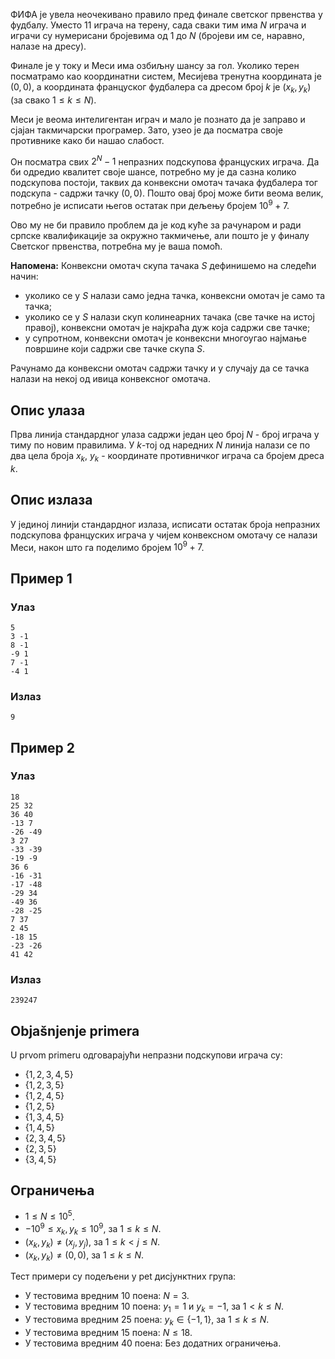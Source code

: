ФИФА је увела неочекивано правило пред финале светског првенства у фудбалу. Уместо $11$ играча на терену, сада сваки тим има $N$ играча и играчи су нумерисани бројевима од $1$ до $N$ (бројеви им се, наравно, налазе на дресу).

Финале је у току и Меси има озбиљну шансу за гол. Уколико терен посматрамо као координатни систем, Месијева тренутна координата је $(0, 0)$, а координата француског фудбалера са дресом број $k$ је $(x_k, y_k)$ (за свако $1 \leq k \leq N)$.

Меси је веома интелигентан играч и мало је познато да је заправо и сјајан такмичарски програмер. Зато, узео је да посматра своје противнике како би нашао слабост.

Он посматра свих $2^N - 1$ непразних подскупова француских играча. Да би одредио квалитет своје шансе, потребно му је да сазна колико подскупова постоји, таквих да конвексни омотач тачака фудбалера тог подскупа - садржи тачку $(0,0)$. Пошто овај број може бити веома велик, потребно је исписати његов остатак при дељењу бројем $10^9+7$.

Ово му не би правило проблем да је код куће за рачунаром и ради српске квалификације за окружно такмичење, али пошто је у финалу Светског првенства, потребна му је ваша помоћ.

**Напомена:** Конвексни омотач скупа тачака $S$ дефинишемо на следећи начин:

- уколико се у $S$ налази само једна тачка, конвексни омотач је само та тачка;
- уколико се у $S$ налази скуп колинеарних тачака (све тачке на истој правој), конвексни омотач је најкраћа дуж која садржи све тачке;
- у супротном, конвексни омотач је конвексни многоугао најмање површине који садржи све тачке скупа $S$.

Рачунамо да конвексни омотач садржи тачку и у случају да се тачка налази на некој од ивица конвексног омотача.

## Опис улаза
Прва линија стандардног улаза садржи један цео број $N$ - број играча у тиму по новим правилима.
У $k$-тој од наредних $N$ линија налази се по два цела броја $x_k$, $y_k$ - координате противничког играча са бројем дреса $k$.

## Опис излаза
У јединој линији стандардног излаза, исписати остатак броја непразних подскупова француских играча у чијем конвексном омотачу се налази Меси, након што га поделимо бројем $10^9+7$.

## Пример 1
### Улаз
```
5
3 -1
8 -1
-9 1
7 -1
-4 1
```

### Излаз
```
9
```

## Пример 2
### Улаз
```
18
25 32
36 40
-13 7
-26 -49
3 27
-33 -39
-19 -9
36 6
-16 -31
-17 -48
-29 34
-49 36
-28 -25
7 37
2 45
-18 15
-23 -26
41 42
```

### Излаз
```
239247
```

## Objašnjenje primera
U prvom primeru oдговарајући непразни подскупови играча су: 

- $\{1, 2, 3, 4, 5\}$
- $\{1, 2, 3, 5\}$
- $\{1, 2, 4, 5\}$
- $\{1, 2, 5\}$
- $\{1, 3, 4, 5\}$
- $\{1, 4, 5\}$
- $\{2, 3, 4, 5\}$
- $\{2, 3, 5\}$
- $\{3, 4, 5\}$

## Ограничења

- $1 \leq N \leq 10^5$.
- $-10^9 \leq x_k, y_k \leq 10^9$, за $1 \leq k \leq N$.
- $(x_k, y_k) \neq (x_j, y_j)$, за $1 \leq k < j \leq N$.
- $(x_k, y_k) \neq (0, 0)$, за $1 \leq k \leq N$.

Тест примери су подељени у pet дисјунктних група:

- У тестовима вредним 10 поена: $N = 3$.
- У тестовима вредним 10 поена: $y_1 = 1$ и $y_k = -1$, за $1 < k \leq N$.
- У тестовима вредним 25 поена: $y_k \in \{-1, 1\}$, за $1 \leq k \leq N$.
- У тестовима вредним 15 поена: $N \leq 18$.
- У тестовима вредним 40 поена: Без додатних ограничења.
